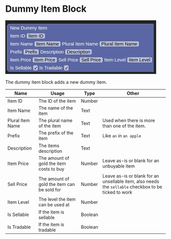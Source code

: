 # Dummy Item Block

![Dummy Item Block](../../images/items/dummy.jpg)

The dummy item block adds a new dummy item.

| Name             | Usage                                       | Type    | Other                                                                                                |
|------------------|---------------------------------------------|---------|------------------------------------------------------------------------------------------------------|
| Item ID          | The ID of the item                          | Number  |                                                                                                      |
| Item Name        | The name of the item                        | Text    |                                                                                                      |
| Plural Item Name | The plural name of the item                 | Text    | Used when there is more than one of the item.                                                        |
| Prefix           | The prefix of the item                      | Text    | Like `an` in `an apple`                                                                              |
| Description      | The items description                       | Text    |                                                                                                      |
| Item Price       | The amount of gold the item costs to buy    | Number  | Leave as-is or blank for an unbuyable item                                                           |
| Sell Price       | The amount of gold the item can be sold for | Number  | Leave as-is or blank for an unsellable item, also needs the `sellable` checkbox to be ticked to work |
| Item Level       | The level the item can be used at           | Number  |                                                                                                      |
| Is Sellable      | If the item is sellable                     | Boolean |                                                                                                      |
| Is Tradable      | If the item is tradable                     | Boolean |                                                                                                      |